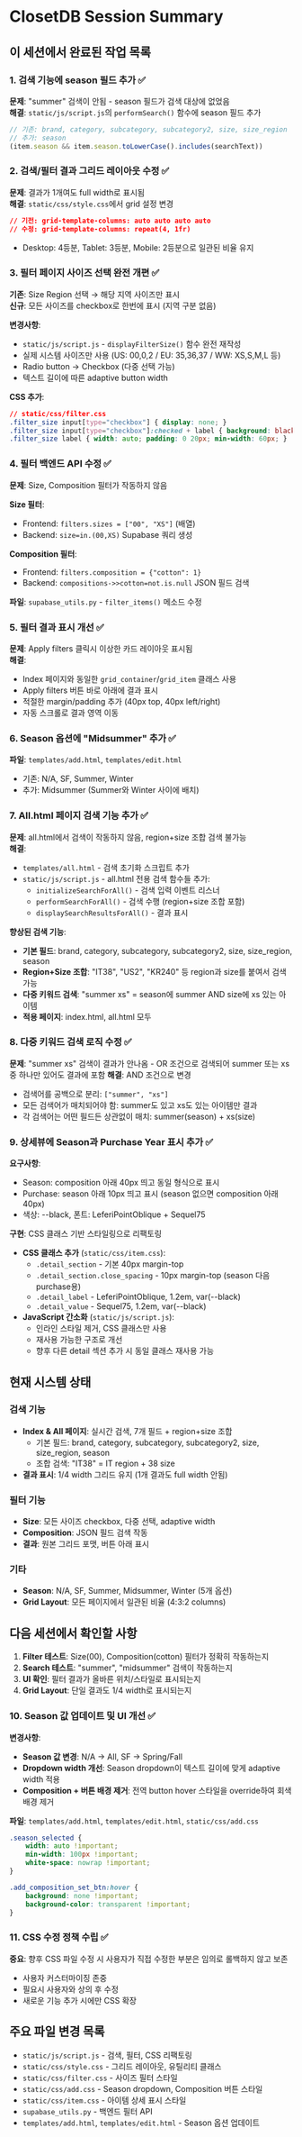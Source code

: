 # ClosetDB Session Summary

## 이 세션에서 완료된 작업 목록

### 1. 검색 기능에 season 필드 추가 ✅
**문제**: "summer" 검색이 안됨 - season 필드가 검색 대상에 없었음  
**해결**: `static/js/script.js`의 `performSearch()` 함수에 season 필드 추가
```javascript
// 기존: brand, category, subcategory, subcategory2, size, size_region
// 추가: season
(item.season && item.season.toLowerCase().includes(searchText))
```

### 2. 검색/필터 결과 그리드 레이아웃 수정 ✅
**문제**: 결과가 1개여도 full width로 표시됨  
**해결**: `static/css/style.css`에서 grid 설정 변경
```css
// 기전: grid-template-columns: auto auto auto auto
// 수정: grid-template-columns: repeat(4, 1fr)
```
- Desktop: 4등분, Tablet: 3등분, Mobile: 2등분으로 일관된 비율 유지

### 3. 필터 페이지 사이즈 선택 완전 개편 ✅
**기존**: Size Region 선택 → 해당 지역 사이즈만 표시  
**신규**: 모든 사이즈를 checkbox로 한번에 표시 (지역 구분 없음)

**변경사항**:
- `static/js/script.js` - `displayFilterSize()` 함수 완전 재작성
- 실제 시스템 사이즈만 사용 (US: 00,0,2 / EU: 35,36,37 / WW: XS,S,M,L 등)
- Radio button → Checkbox (다중 선택 가능)
- 텍스트 길이에 따른 adaptive button width

**CSS 추가**:
```css
// static/css/filter.css
.filter_size input[type="checkbox"] { display: none; }
.filter_size input[type="checkbox"]:checked + label { background: black; color: white; }
.filter_size label { width: auto; padding: 0 20px; min-width: 60px; }
```

### 4. 필터 백엔드 API 수정 ✅
**문제**: Size, Composition 필터가 작동하지 않음

**Size 필터**:
- Frontend: `filters.sizes = ["00", "XS"]` (배열)
- Backend: `size=in.(00,XS)` Supabase 쿼리 생성

**Composition 필터**:
- Frontend: `filters.composition = {"cotton": 1}`
- Backend: `compositions->>cotton=not.is.null` JSON 필드 검색

**파일**: `supabase_utils.py` - `filter_items()` 메소드 수정

### 5. 필터 결과 표시 개선 ✅
**문제**: Apply filters 클릭시 이상한 카드 레이아웃 표시됨  
**해결**: 
- Index 페이지와 동일한 `grid_container`/`grid_item` 클래스 사용
- Apply filters 버튼 바로 아래에 결과 표시
- 적절한 margin/padding 추가 (40px top, 40px left/right)
- 자동 스크롤로 결과 영역 이동

### 6. Season 옵션에 "Midsummer" 추가 ✅
**파일**: `templates/add.html`, `templates/edit.html`
- 기존: N/A, SF, Summer, Winter
- 추가: Midsummer (Summer와 Winter 사이에 배치)

### 7. All.html 페이지 검색 기능 추가 ✅
**문제**: all.html에서 검색이 작동하지 않음, region+size 조합 검색 불가능  
**해결**: 
- `templates/all.html` - 검색 초기화 스크립트 추가
- `static/js/script.js` - all.html 전용 검색 함수들 추가:
  - `initializeSearchForAll()` - 검색 입력 이벤트 리스너
  - `performSearchForAll()` - 검색 수행 (region+size 조합 포함)
  - `displaySearchResultsForAll()` - 결과 표시

**향상된 검색 기능**:
- **기본 필드**: brand, category, subcategory, subcategory2, size, size_region, season
- **Region+Size 조합**: "IT38", "US2", "KR240" 등 region과 size를 붙여서 검색 가능
- **다중 키워드 검색**: "summer xs" = season에 summer AND size에 xs 있는 아이템
- **적용 페이지**: index.html, all.html 모두

### 8. 다중 키워드 검색 로직 수정 ✅
**문제**: "summer xs" 검색이 결과가 안나옴 - OR 조건으로 검색되어 summer 또는 xs 중 하나만 있어도 결과에 포함
**해결**: AND 조건으로 변경
- 검색어를 공백으로 분리: `["summer", "xs"]`
- 모든 검색어가 매치되어야 함: summer도 있고 xs도 있는 아이템만 결과
- 각 검색어는 어떤 필드든 상관없이 매치: summer(season) + xs(size)

### 9. 상세뷰에 Season과 Purchase Year 표시 추가 ✅
**요구사항**: 
- Season: composition 아래 40px 띄고 동일 형식으로 표시
- Purchase: season 아래 10px 띄고 표시 (season 없으면 composition 아래 40px)
- 색상: --black, 폰트: LeferiPointOblique + Sequel75

**구현**: CSS 클래스 기반 스타일링으로 리팩토링
- **CSS 클래스 추가** (`static/css/item.css`):
  - `.detail_section` - 기본 40px margin-top
  - `.detail_section.close_spacing` - 10px margin-top (season 다음 purchase용)
  - `.detail_label` - LeferiPointOblique, 1.2em, var(--black)
  - `.detail_value` - Sequel75, 1.2em, var(--black)
- **JavaScript 간소화** (`static/js/script.js`):
  - 인라인 스타일 제거, CSS 클래스만 사용
  - 재사용 가능한 구조로 개선
  - 향후 다른 detail 섹션 추가 시 동일 클래스 재사용 가능

## 현재 시스템 상태

### 검색 기능
- **Index & All 페이지**: 실시간 검색, 7개 필드 + region+size 조합
  - 기본 필드: brand, category, subcategory, subcategory2, size, size_region, season
  - 조합 검색: "IT38" = IT region + 38 size
- **결과 표시**: 1/4 width 그리드 유지 (1개 결과도 full width 안됨)

### 필터 기능  
- **Size**: 모든 사이즈 checkbox, 다중 선택, adaptive width
- **Composition**: JSON 필드 검색 작동
- **결과**: 원본 그리드 포맷, 버튼 아래 표시

### 기타
- **Season**: N/A, SF, Summer, Midsummer, Winter (5개 옵션)
- **Grid Layout**: 모든 페이지에서 일관된 비율 (4:3:2 columns)

## 다음 세션에서 확인할 사항

1. **Filter 테스트**: Size(00), Composition(cotton) 필터가 정확히 작동하는지
2. **Search 테스트**: "summer", "midsummer" 검색이 작동하는지  
3. **UI 확인**: 필터 결과가 올바른 위치/스타일로 표시되는지
4. **Grid Layout**: 단일 결과도 1/4 width로 표시되는지

### 10. Season 값 업데이트 및 UI 개선 ✅
**변경사항**:
- **Season 값 변경**: N/A → All, SF → Spring/Fall
- **Dropdown width 개선**: Season dropdown이 텍스트 길이에 맞게 adaptive width 적용
- **Composition + 버튼 배경 제거**: 전역 button hover 스타일을 override하여 회색 배경 제거

**파일**: `templates/add.html`, `templates/edit.html`, `static/css/add.css`
```css
.season_selected {
    width: auto !important;
    min-width: 100px !important;
    white-space: nowrap !important;
}

.add_composition_set_btn:hover {
    background: none !important;
    background-color: transparent !important;
}
```

### 11. CSS 수정 정책 수립 ✅
**중요**: 향후 CSS 파일 수정 시 사용자가 직접 수정한 부분은 임의로 롤백하지 않고 보존
- 사용자 커스터마이징 존중
- 필요시 사용자와 상의 후 수정
- 새로운 기능 추가 시에만 CSS 확장

## 주요 파일 변경 목록
- `static/js/script.js` - 검색, 필터, CSS 리팩토링
- `static/css/style.css` - 그리드 레이아웃, 유틸리티 클래스  
- `static/css/filter.css` - 사이즈 필터 스타일
- `static/css/add.css` - Season dropdown, Composition 버튼 스타일
- `static/css/item.css` - 아이템 상세 표시 스타일
- `supabase_utils.py` - 백엔드 필터 API
- `templates/add.html`, `templates/edit.html` - Season 옵션 업데이트